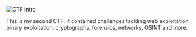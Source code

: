 ![CTF intro](https://miro.medium.com/v2/resize:fit:720/format:webp/0*M7iO_cuinhKyxnOC.png)

This is my second CTF. It contained challenges tackling web exploitation, binary exploitation, cryptography, forensics, networks, OSINT and more. 

